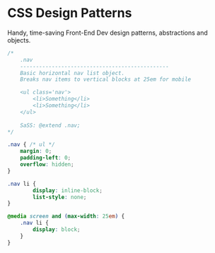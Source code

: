 CSS Design Patterns
===================

Handy, time-saving Front-End Dev design patterns, abstractions and objects.

```CSS
/*  
    .nav
    -----------------------------------------------
    Basic horizontal nav list object.
    Breaks nav items to vertical blocks at 25em for mobile

    <ul class='nav'>
        <li>Something</li>
        <li>Something</li>
    </ul>
 
    SaSS: @extend .nav;
*/

.nav { /* ul */
    margin: 0;
    padding-left: 0;
    overflow: hidden;
}

.nav li {
        display: inline-block;
        list-style: none;
}

@media screen and (max-width: 25em) {
    .nav li {
        display: block;
    }
}
```
